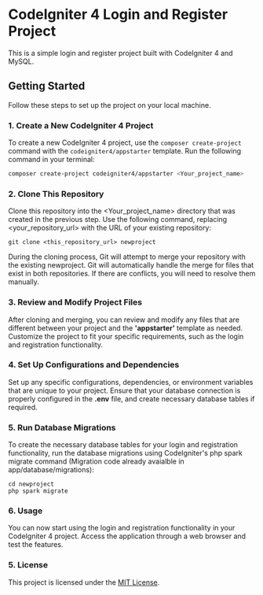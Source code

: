 # CodeIgniter 4 Login and Register Project

This is a simple login and register project built with CodeIgniter 4 and MySQL.

## Getting Started

Follow these steps to set up the project on your local machine.

### 1. Create a New CodeIgniter 4 Project

To create a new CodeIgniter 4 project, use the `composer create-project` command with the `codeigniter4/appstarter` template. Run the following command in your terminal:

```bash
composer create-project codeigniter4/appstarter <Your_project_name>
```

### 2. Clone This Repository

Clone this repository into the <Your_project_name> directory that was created in the previous step. Use the following command, replacing <your_repository_url> with the URL of your existing repository:

```
git clone <this_repository_url> newproject
```

During the cloning process, Git will attempt to merge your repository with the existing newproject. Git will automatically handle the merge for files that exist in both repositories. If there are conflicts, you will need to resolve them manually.

### 3. Review and Modify Project Files

After cloning and merging, you can review and modify any files that are different between your project and the **'appstarter'** template as needed. Customize the project to fit your specific requirements, such as the login and registration functionality.

### 4. Set Up Configurations and Dependencies

Set up any specific configurations, dependencies, or environment variables that are unique to your project. Ensure that your database connection is properly configured in the **.env** file, and create necessary database tables if required.

### 5. Run Database Migrations

To create the necessary database tables for your login and registration functionality, run the database migrations using CodeIgniter's php spark migrate command (Migration code already avaialble in app/database/migrations):

```
cd newproject
php spark migrate
```

### 6. Usage

You can now start using the login and registration functionality in your CodeIgniter 4 project. Access the application through a web browser and test the features.

### 5. License

This project is licensed under the [MIT License](https://github.com/sayandeeps/login_register_using_CI4/blob/main/LICENSE.md).
